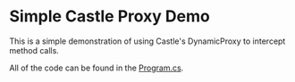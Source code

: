 Simple Castle Proxy Demo
===========================

This is a simple demonstration of using Castle's DynamicProxy to intercept method calls.

All of the code can be found in the [Program.cs](./SimpleCastleProxyDemo/Program.cs).